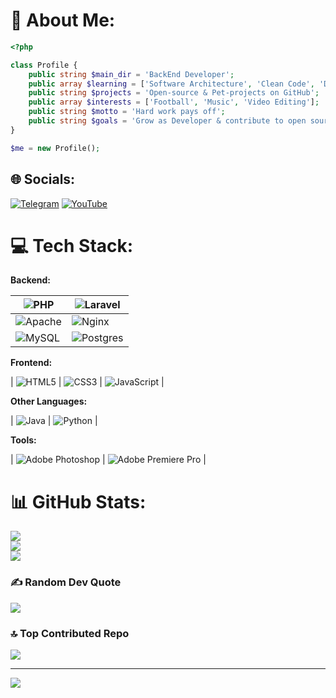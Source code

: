 # 💫 About Me:
```php
<?php

class Profile {
    public string $main_dir = 'BackEnd Developer';
    public array $learning = ['Software Architecture', 'Clean Code', 'Databases'];
    public string $projects = 'Open-source & Pet-projects on GitHub';
    public array $interests = ['Football', 'Music', 'Video Editing'];
    public string $motto = 'Hard work pays off';
    public string $goals = 'Grow as Developer & contribute to open source';
}

$me = new Profile();
```

## 🌐 Socials:
[![Telegram](https://img.shields.io/badge/Telegram-2CA5E0?logo=telegram&logoColor=white)](https://t.me/glzgng)
[![YouTube](https://img.shields.io/badge/YouTube-%23FF0000.svg?logo=YouTube&logoColor=white)](https://www.youtube.com/@tsunamicross1061)

# 💻 Tech Stack:

**Backend:**  

| ![PHP](https://img.shields.io/badge/php-%23777BB4.svg?style=plastic&logo=php&logoColor=white) | ![Laravel](https://img.shields.io/badge/laravel-%23FF2D20.svg?style=plastic&logo=laravel&logoColor=white) |
|---|---|
| ![Apache](https://img.shields.io/badge/apache-%23D42029.svg?style=plastic&logo=apache&logoColor=white) | ![Nginx](https://img.shields.io/badge/nginx-%23009639.svg?style=plastic&logo=nginx&logoColor=white) |
| ![MySQL](https://img.shields.io/badge/mysql-4479A1.svg?style=plastic&logo=mysql&logoColor=white) | ![Postgres](https://img.shields.io/badge/postgres-%23316192.svg?style=plastic&logo=postgresql&logoColor=white) |

**Frontend:**  

| ![HTML5](https://img.shields.io/badge/html5-%23E34F26.svg?style=plastic&logo=html5&logoColor=white) | ![CSS3](https://img.shields.io/badge/css3-%231572B6.svg?style=plastic&logo=css3&logoColor=white) | ![JavaScript](https://img.shields.io/badge/javascript-%23323330.svg?style=plastic&logo=javascript&logoColor=%23F7DF1E) |

**Other Languages:**  

| ![Java](https://img.shields.io/badge/java-%23ED8B00.svg?style=plastic&logo=openjdk&logoColor=white) | ![Python](https://img.shields.io/badge/python-3670A0?style=plastic&logo=python&logoColor=ffdd54) |

**Tools:**  

| ![Adobe Photoshop](https://img.shields.io/badge/adobe%20photoshop-%2331A8FF.svg?style=plastic&logo=adobe%20photoshop&logoColor=white) | ![Adobe Premiere Pro](https://img.shields.io/badge/Adobe%20Premiere%20Pro-9999FF.svg?style=plastic&logo=Adobe%20Premiere%20Pro&logoColor=white) |

# 📊 GitHub Stats:
![](https://github-readme-stats.vercel.app/api?username=screwthecap1&theme=dark&hide_border=true&include_all_commits=false&count_private=false)  
![](https://nirzak-streak-stats.vercel.app/?user=screwthecap1&theme=dark&hide_border=true)  
![](https://github-readme-stats.vercel.app/api/top-langs/?username=screwthecap1&theme=dark&hide_border=true&include_all_commits=false&count_private=false&layout=compact)

### ✍️ Random Dev Quote
![](https://quotes-github-readme.vercel.app/api?type=horizontal&theme=dark)

### 🔝 Top Contributed Repo
![](https://github-contributor-stats.vercel.app/api?username=screwthecap1&limit=5&theme=dark&combine_all_yearly_contributions=true)

---
[![](https://visitcount.itsvg.in/api?id=screwthecap1&icon=2&color=9)](https://visitcount.itsvg.in)

<!-- Proudly created with GPRM ( https://gprm.itsvg.in ) -->
